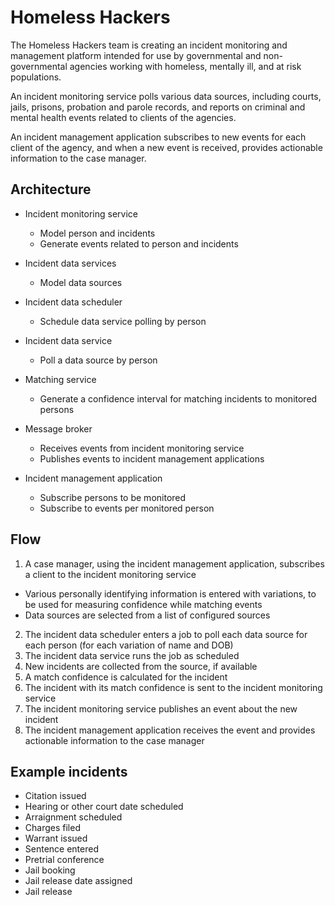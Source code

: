 # Homeless Hackers

The Homeless Hackers team is creating an incident monitoring and management platform intended for use by governmental and non-governmental agencies working with homeless, mentally ill, and at risk populations.

An incident monitoring service polls various data sources, including courts, jails, prisons, probation and parole records, and reports on criminal and mental health events related to clients of the agencies.

An incident management application subscribes to new events for each client of the agency, and when a new event is received, provides actionable information to the case manager.

## Architecture

* Incident monitoring service
  * Model person and incidents
  * Generate events related to person and incidents

* Incident data services
  * Model data sources

* Incident data scheduler
  * Schedule data service polling by person

* Incident data service
  * Poll a data source by person

* Matching service
  * Generate a confidence interval for matching incidents to monitored persons

* Message broker
  * Receives events from incident monitoring service
  * Publishes events to incident management applications

* Incident management application
  * Subscribe persons to be monitored
  * Subscribe to events per monitored person

## Flow

1. A case manager, using the incident management application, subscribes a client to the incident monitoring service
  * Various personally identifying information is entered with variations, to be used for measuring confidence while matching events
  * Data sources are selected from a list of configured sources
2. The incident data scheduler enters a job to poll each data source for each person (for each variation of name and DOB)
3. The incident data service runs the job as scheduled
4. New incidents are collected from the source, if available
5. A match confidence is calculated for the incident
6. The incident with its match confidence is sent to the incident monitoring service
7. The incident monitoring service publishes an event about the new incident
8. The incident management application receives the event and provides actionable information to the case manager

## Example incidents

* Citation issued
* Hearing or other court date scheduled
* Arraignment scheduled
* Charges filed
* Warrant issued
* Sentence entered
* Pretrial conference
* Jail booking
* Jail release date assigned
* Jail release
